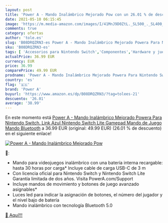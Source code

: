 ```yaml
---
layout: post
title: 'Power A - Mando Inalámbrico Mejorado Pow con un 26.01 % de descuento'
date: 2021-05-10 06:15:45
image: 'https://m.media-amazon.com/images/I/41MnJ9D0ZtL._SL500_._SL400_.jpg'
comments: true
category: ofertas
author: 'tole.es'
slug: 'B08DRQZRN3-es Power A - Mando Inalámbrico Mejorado Powera Para Nintendo...'
sku: 'B08DRQZRN3-es'
tags: [ 'Accesorios para Nintendo Switch','Componentes','Hardware y juegos para Nintendo Switch','Informática','Mandos para Nintendo Switch','Videojuegos','nintendo','power a', ]
actualPrice: 36.99 EUR
currency: EUR
price: 36.99
comparePrice: 49.99 EUR
prodname: 'Power A - Mando Inalámbrico Mejorado Powera Para Nintendo Switch. Link Azul  Nintendo Switch Lite  Gamepad  Mando de Juego  Mando Bluetooth'
country: 'es'
flag: '🇪🇸'
brand: 'Power A'
buyurl: 'https://www.amazon.es/dp/B08DRQZRN3/?tag=tolees-21'
descuento: '26.01'
average: '38.99'
---
```


En este momento está [Power A - Mando Inalámbrico Mejorado Powera Para Nintendo Switch. Link Azul  Nintendo Switch Lite  Gamepad  Mando de Juego  Mando Bluetooth](https://www.amazon.es/dp/B08DRQZRN3/?tag=tolees-21) a 36.99 EUR (original: 49.99 EUR) (26.01 %  de descuento) en el siguiente enlace!

[![Power A - Mando Inalámbrico Mejorado Pow](https://m.media-amazon.com/images/I/41MnJ9D0ZtL._SL500_._SL400_.jpg)](https://www.amazon.es/dp/B08DRQZRN3/?tag=tolees-21)

🔎:

- Mando para videojuegos inalámbrico con una batería interna recargable: hasta 30 horas por carga* Incluye cable de carga USB-C de 3 m
- Con licencia oficial para Nintendo Switch y Nintendo Switch Lite Garantía limitada de dos años. Visita PowerA.com/Support
- Incluye mandos de movimiento y botones de juego avanzado asignables*
- Luces led para indicar la asignación de botones, el número del jugador y el nivel bajo de batería
- Mando inalámbrico con tecnología Bluetooth 5.0

[🛒 Aquí!!!](https://www.amazon.es/dp/B08DRQZRN3/?tag=tolees-21)

